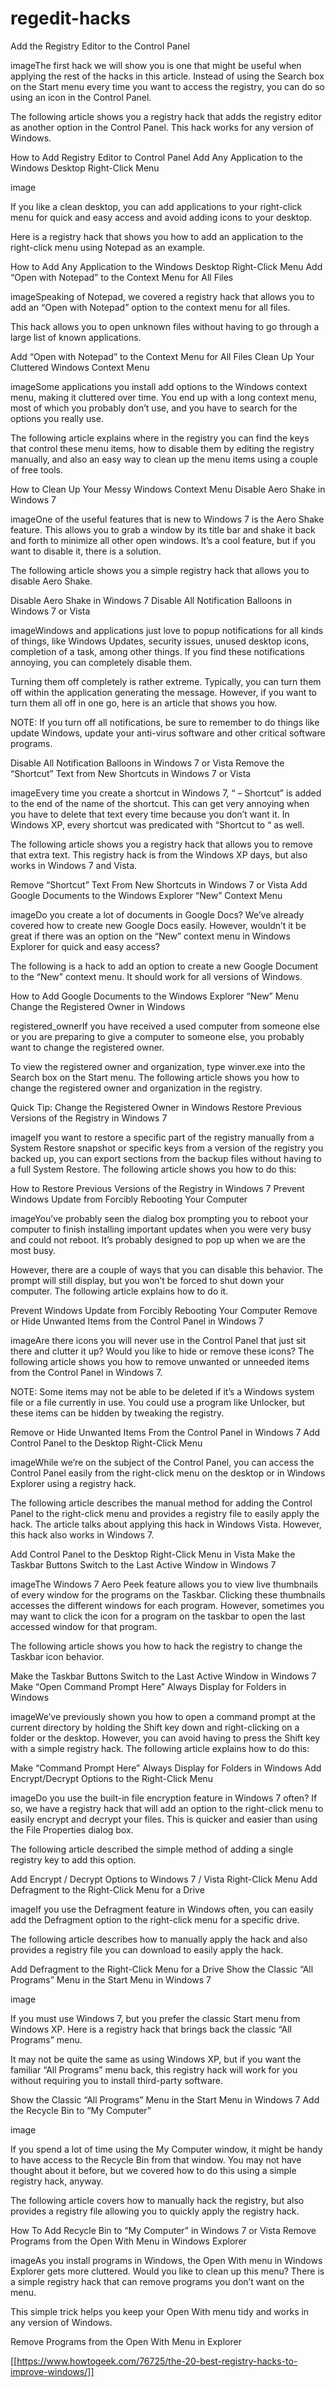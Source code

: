 # regedit-hacks

Add the Registry Editor to the Control Panel

imageThe first hack we will show you is one that might be useful when applying the rest of the hacks in this article. Instead of using the Search box on the Start menu every time you want to access the registry, you can do so using an icon in the Control Panel.

The following article shows you a registry hack that adds the registry editor as another option in the Control Panel. This hack works for any version of Windows.

How to Add Registry Editor to Control Panel
Add Any Application to the Windows Desktop Right-Click Menu

image

If you like a clean desktop, you can add applications to your right-click menu for quick and easy access and avoid adding icons to your desktop.

Here is a registry hack that shows you how to add an application to the right-click menu using Notepad as an example.

How to Add Any Application to the Windows Desktop Right-Click Menu
Add “Open with Notepad” to the Context Menu for All Files

imageSpeaking of Notepad, we covered a registry hack that allows you to add an “Open with Notepad” option to the context menu for all files.

This hack allows you to open unknown files without having to go through a large list of known applications.

Add “Open with Notepad” to the Context Menu for All Files
Clean Up Your Cluttered Windows Context Menu

imageSome applications you install add options to the Windows context menu, making it cluttered over time. You end up with a long context menu, most of which you probably don’t use, and you have to search for the options you really use.

The following article explains where in the registry you can find the keys that control these menu items, how to disable them by editing the registry manually, and also an easy way to clean up the menu items using a couple of free tools.

How to Clean Up Your Messy Windows Context Menu
Disable Aero Shake in Windows 7

imageOne of the useful features that is new to Windows 7 is the Aero Shake feature. This allows you to grab a window by its title bar and shake it back and forth to minimize all other open windows. It’s a cool feature, but if you want to disable it, there is a solution.

The following article shows you a simple registry hack that allows you to disable Aero Shake.

Disable Aero Shake in Windows 7
Disable All Notification Balloons in Windows 7 or Vista

imageWindows and applications just love to popup notifications for all kinds of things, like Windows Updates, security issues, unused desktop icons, completion of a task, among other things. If you find these notifications annoying, you can completely disable them.

Turning them off completely is rather extreme. Typically, you can turn them off within the application generating the message. However, if you want to turn them all off in one go, here is an article that shows you how.

NOTE: If you turn off all notifications, be sure to remember to do things like update Windows, update your anti-virus software and other critical software programs.

Disable All Notification Balloons in Windows 7 or Vista
Remove the “Shortcut” Text from New Shortcuts in Windows 7 or Vista

imageEvery time you create a shortcut in Windows 7, “ – Shortcut” is added to the end of the name of the shortcut. This can get very annoying when you have to delete that text every time because you don’t want it. In Windows XP, every shortcut was predicated with “Shortcut to “ as well.

The following article shows you a registry hack that allows you to remove that extra text. This registry hack is from the Windows XP days, but also works in Windows 7 and Vista.

Remove “Shortcut” Text From New Shortcuts in Windows 7 or Vista
Add Google Documents to the Windows Explorer “New” Context Menu

imageDo you create a lot of documents in Google Docs? We’ve already covered how to create new Google Docs easily. However, wouldn’t it be great if there was an option on the “New” context menu in Windows Explorer for quick and easy access?

The following is a hack to add an option to create a new Google Document to the “New” context menu. It should work for all versions of Windows.

How to Add Google Documents to the Windows Explorer “New” Menu
Change the Registered Owner in Windows

registered_ownerIf you have received a used computer from someone else or you are preparing to give a computer to someone else, you probably want to change the registered owner.

To view the registered owner and organization, type winver.exe into the Search box on the Start menu. The following article shows you how to change the registered owner and organization in the registry.

Quick Tip: Change the Registered Owner in Windows
Restore Previous Versions of the Registry in Windows 7

imageIf you want to restore a specific part of the registry manually from a System Restore snapshot or specific keys from a version of the registry you backed up, you can export sections from the backup files without having to a full System Restore. The following article shows you how to do this:

How to Restore Previous Versions of the Registry in Windows 7
Prevent Windows Update from Forcibly Rebooting Your Computer

imageYou’ve probably seen the dialog box prompting you to reboot your computer to finish installing important updates when you were very busy and could not reboot. It’s probably designed to pop up when we are the most busy.

However, there are a couple of ways that you can disable this behavior. The prompt will still display, but you won’t be forced to shut down your computer. The following article explains how to do it.

Prevent Windows Update from Forcibly Rebooting Your Computer
Remove or Hide Unwanted Items from the Control Panel in Windows 7

imageAre there icons you will never use in the Control Panel that just sit there and clutter it up? Would you like to hide or remove  these icons? The following article shows you how to remove unwanted or unneeded items from the Control Panel in Windows 7.

NOTE: Some items may not be able to be deleted if it’s a Windows system file or a file currently in use. You could use a program like Unlocker, but these items can be hidden by tweaking the registry.

Remove or Hide Unwanted Items From the Control Panel in Windows 7
Add Control Panel to the Desktop Right-Click Menu

imageWhile we’re on the subject of the Control Panel, you can access the Control Panel easily from the right-click menu on the desktop or in Windows Explorer using a registry hack.

The following article describes the manual method for adding the Control Panel to the right-click menu and provides a registry file to easily apply the hack. The article talks about applying this hack in Windows Vista. However, this hack also works in Windows 7.

Add Control Panel to the Desktop Right-Click Menu in Vista
Make the Taskbar Buttons Switch to the Last Active Window in Windows 7

imageThe Windows 7 Aero Peek feature allows you to view live thumbnails of every window for the programs on the Taskbar. Clicking these thumbnails accesses the different windows for each program. However, sometimes you may want to click the icon for a program on the taskbar to open the last accessed window for that program.

The following article shows you how to hack the registry to change the Taskbar icon behavior.

Make the Taskbar Buttons Switch to the Last Active Window in Windows 7
Make “Open Command Prompt Here” Always Display for Folders in Windows

imageWe’ve previously shown you how to open a command prompt at the current directory by holding the Shift key down and right-clicking on a folder or the desktop. However, you can avoid having to press the Shift key with a simple registry hack. The following article explains how to do this:

Make “Command Prompt Here” Always Display for Folders in Windows
Add Encrypt/Decrypt Options to the Right-Click Menu

imageDo you use the built-in file encryption feature in Windows 7 often? If so, we have a registry hack that will add an option to the right-click menu to easily encrypt and decrypt your files. This is quicker and easier than using the File Properties dialog box.

The following article described the simple method of adding a single registry key to add this option.

Add Encrypt / Decrypt Options to Windows 7 / Vista Right-Click Menu
Add Defragment to the Right-Click Menu for a Drive

imageIf you use the Defragment feature in Windows often, you can easily add the Defragment option to the right-click menu for a specific drive.

The following article describes how to manually apply the hack and also provides a registry file you can download to easily apply the hack.

Add Defragment to the Right-Click Menu for a Drive
Show the Classic “All Programs” Menu in the Start Menu in Windows 7

image

If you must use Windows 7, but you prefer the classic Start menu from Windows XP. Here is a registry hack that brings back the classic “All Programs” menu.

It may not be quite the same as using Windows XP, but if you want the familiar “All Programs” menu back, this registry hack will work for you without requiring you to install third-party software.

Show the Classic “All Programs” Menu in the Start Menu in Windows 7
Add the Recycle Bin to “My Computer”

image

If you spend a lot of time using the My Computer window, it might be handy to have access to the Recycle Bin from that window. You may not have thought about it before, but we covered how to do this using a simple registry hack, anyway.

The following article covers how to manually hack the registry, but also provides a registry file allowing you to quickly apply the registry hack.

How To Add Recycle Bin to “My Computer” in Windows 7 or Vista
Remove Programs from the Open With Menu in Windows Explorer

imageAs you install programs in Windows, the Open With menu in Windows Explorer gets more cluttered. Would you like to clean up this menu? There is a simple registry hack that can remove programs you don’t want on the menu.

This simple trick helps you keep your Open With menu tidy and works in any version of Windows.

Remove Programs from the Open With Menu in Explorer

[[https://www.howtogeek.com/76725/the-20-best-registry-hacks-to-improve-windows/]]
